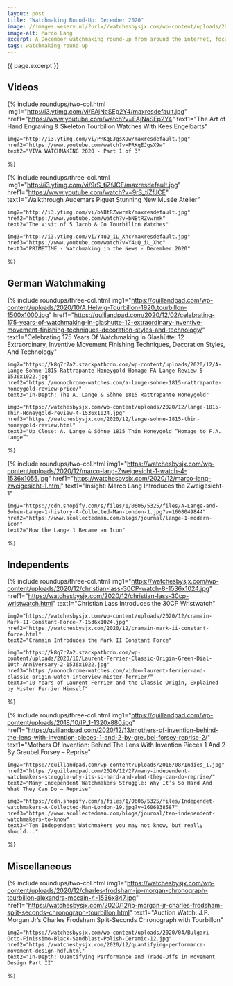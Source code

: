```yaml
---
layout: post
title: "Watchmaking Round-Up: December 2020"
image: //images.weserv.nl/?url=//watchesbysjx.com/wp-content/uploads/2020/12/marco-lang-Zweigesicht-1-movement-3.jpg
image-alt: Marco Lang
excerpt: A December watchmaking round-up from around the internet, focusing on techniques, in-depth articles, and high-resolution images.
tags: watchmaking-round-up
---
```


{{ page.excerpt }}

## Videos
{% include roundups/two-col.html
	img1="http://i3.ytimg.com/vi/EAjNaSEp2Y4/maxresdefault.jpg"
	href1="https://www.youtube.com/watch?v=EAjNaSEp2Y4"
	text1="The Art of Hand Engraving & Skeleton Tourbillon Watches With Kees Engelbarts"

	img2="http://i3.ytimg.com/vi/PRKqEJgsX9w/maxresdefault.jpg"
	href2="https://www.youtube.com/watch?v=PRKqEJgsX9w"
	text2="VIVA WATCHMAKING 2020 - Part 1 of 3"
%}

{% include roundups/three-col.html
	img1="http://i3.ytimg.com/vi/9rS_tiZfJCE/maxresdefault.jpg"
	href1="https://www.youtube.com/watch?v=9rS_tiZfJCE"
	text1="Walkthrough Audemars Piguet Stunning New Musée Atelier"

	img2="http://i3.ytimg.com/vi/bNBtRZvwrmk/maxresdefault.jpg"
	href2="https://www.youtube.com/watch?v=bNBtRZvwrmk"
	text2="The Visit of 5 Jacob & Co Tourbillon Watches"

	img3="http://i3.ytimg.com/vi/Y4uQ_iL_Xhc/maxresdefault.jpg"
	href3="https://www.youtube.com/watch?v=Y4uQ_iL_Xhc"
	text3="PRIMETIME - Watchmaking in the News - December 2020"
%}

## German Watchmaking
{% include roundups/three-col.html
	img1="https://quillandpad.com/wp-content/uploads/2020/10/A.Helwig-Tourbillon-1920_tourbillon-1500x1000.jpg"
	href1="https://quillandpad.com/2020/12/02/celebrating-175-years-of-watchmaking-in-glashutte-12-extraordinary-inventive-movement-finishing-techniques-decoration-styles-and-technology/"
	text1="Celebrating 175 Years Of Watchmaking In Glashütte: 12 Extraordinary, Inventive Movement Finishing Techniques, Decoration Styles, And Technology"

	img2="https://k8q7r7a2.stackpathcdn.com/wp-content/uploads/2020/12/A-Lange-Sohne-1815-Rattrapante-Honeygold-Homage-FA-Lange-Review-5-1536x1022.jpg"
	href2="https://monochrome-watches.com/a-lange-sohne-1815-rattrapante-honeygold-review-price/"
	text2="In-Depth: The A. Lange & Söhne 1815 Rattrapante Honeygold"

	img3="https://watchesbysjx.com/wp-content/uploads/2020/12/lange-1815-Thin-Honeygold-review-4-1536x1024.jpg"
	href3="https://watchesbysjx.com/2020/12/lange-sohne-1815-thin-honeygold-review.html"
	text3="Up Close: A. Lange & Söhne 1815 Thin Honeygold “Homage to F.A. Lange”"
%}

{% include roundups/two-col.html
	img1="https://watchesbysjx.com/wp-content/uploads/2020/12/marco-lang-Zweigesicht-1-watch-4-1536x1055.jpg"
	href1="https://watchesbysjx.com/2020/12/marco-lang-zweigesicht-1.html"
	text1="Insight: Marco Lang Introduces the Zweigesicht-1"

	img2="https://cdn.shopify.com/s/files/1/0606/5325/files/A-Lange-and-Sohen-Lange-1-history-A-Collected-Man-London-1.jpg?v=1608049844"
	href2="https://www.acollectedman.com/blogs/journal/lange-1-modern-icon"
	text2="How the Lange 1 Became an Icon"
%}

## Independents
{% include roundups/three-col.html
	img1="https://watchesbysjx.com/wp-content/uploads/2020/12/christian-lass-30CP-watch-8-1536x1024.jpg"
	href1="https://watchesbysjx.com/2020/12/christian-lass-30cp-wristwatch.html"
	text1="Christian Lass Introduces the 30CP Wristwatch"

	img2="https://watchesbysjx.com/wp-content/uploads/2020/12/cramain-Mark-II-Constant-Force-7-1536x1024.jpg"
	href2="https://watchesbysjx.com/2020/12/cramain-mark-ii-constant-force.html"
	text2="Cramain Introduces the Mark II Constant Force"

	img3="https://k8q7r7a2.stackpathcdn.com/wp-content/uploads/2020/10/Laurent-Ferrier-Classic-Origin-Green-Dial-10th-Anniversary-2-1536x1022.jpg"
	href3="https://monochrome-watches.com/video-laurent-ferrier-and-classic-origin-watch-interview-mister-ferrier/"
	text3="10 Years of Laurent Ferrier and the Classic Origin, Explained by Mister Ferrier Himself"
%}

{% include roundups/three-col.html
	img1="https://quillandpad.com/wp-content/uploads/2018/10/IP_1-1320x880.jpg"
	href1="https://quillandpad.com/2020/12/13/mothers-of-invention-behind-the-lens-with-invention-pieces-1-and-2-by-greubel-forsey-reprise-2/"
	text1="Mothers Of Invention: Behind The Lens With Invention Pieces 1 And 2 By Greubel Forsey – Reprise"

	img2="https://quillandpad.com/wp-content/uploads/2016/08/Indies_1.jpg"
	href2="https://quillandpad.com/2020/12/27/many-independent-watchmakers-struggle-why-its-so-hard-and-what-they-can-do-reprise/"
	text2="Many Independent Watchmakers Struggle: Why It’s So Hard And What They Can Do – Reprise"

	img3="https://cdn.shopify.com/s/files/1/0606/5325/files/Independet-watchmakers-A-Collected-Man-London-19.jpg?v=1606838587"
	href3="https://www.acollectedman.com/blogs/journal/ten-independent-watchmakers-to-know"
	text3="Ten Independent Watchmakers you may not know, but really should..."
%}

## Miscellaneous
{% include roundups/two-col.html
	img1="https://watchesbysjx.com/wp-content/uploads/2020/12/charles-frodsham-jp-morgan-chronograph-tourbillon-alexandra-mccain-4-1536x847.jpg"
	href1="https://watchesbysjx.com/2020/12/jp-morgan-jr-charles-frodsham-split-seconds-chronograph-tourbillon.html"
	text1="Auction Watch: J.P. Morgan Jr’s Charles Frodsham Split-Seconds Chronograph with Tourbillon"

	img2="https://watchesbysjx.com/wp-content/uploads/2020/04/Bulgari-Octo-Finissimo-Black-Sandblast-Polish-Ceramic-12.jpg"
	href2="https://watchesbysjx.com/2020/12/quantifying-performance-movement-design-hdf.html"
	text2="In-Depth: Quantifying Performance and Trade-Offs in Movement Design Part II"
%}

